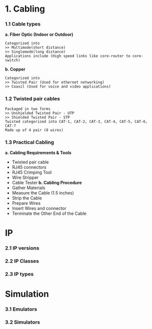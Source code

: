 # 1. Cabling
### 1.1 Cable types
**a. Fiber Optic (Indoor or Outdoor)** 
~~~~
Categorized into
>> Multimode(short distance)
>> Singlemode(long distance)
Applications include (High speed links like core-router to core-switch)
~~~~
**b. Copper** 
~~~~
Categorized into
>> Twisted Pair (Used for ethernet networking) 
>> Coaxil (Used for voice and video applications)
~~~~
### 1.2 Twisted pair cables
~~~~
Packaged in two forms
>> Unshielded Twisted Pair - UTP
>> Shielded Twisted Pair - STP
Twisted categorized into CAT-1, CAT-2, CAT-3, CAT-4, CAT-5, CAT-6, CAT-7
Made up of 4 pair (8 wires)
~~~~
### 1.3 Practical Cabling
**a. Cabling Requirements & Tools** 
* Twisted pair cable
* RJ45 connectors
* RJ45 Crimping Tool
* Wire Stripper
* Cable Tester
**b. Cabling Procedure**
* Gather Materials
* Measure the Cable (1.5 inches)
* Strip the Cable
* Prepare Wires
* Insert Wires and connector
* Terminate the Other End of the Cable
# IP 
### 2.1 IP versions
### 2.2 IP Classes
### 2.3 IP types

# Simulation
### 3.1 Emulators
### 3.2 Simulators
